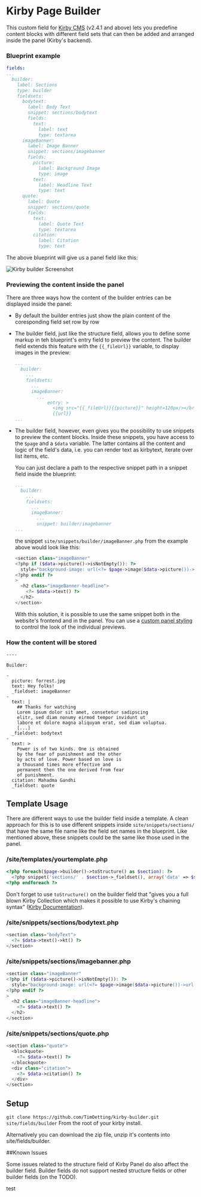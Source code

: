 # Kirby Page Builder

This custom field for [Kirby CMS](https://getkirby.com) (v2.4.1 and above) lets you predefine content blocks with different field sets that can then be added and arranged inside the panel (Kirby's backend).

### Blueprint example
```yaml
fields:
...
  builder:
    label: Sections
    type: builder
    fieldsets:
      bodytext:
        label: Body Text
        snippet: sections/bodytext
        fields:
          text:
            label: text
            type: textarea
      imageBanner:
        label: Image Banner
        snippet: sections/imagebanner
        fields:
          picture:
            label: Background Image
            type: image
          text:
            label: Headline Text
            type: text
      quote:
        label: Quote
        snippet: sections/quote
        fields:
          text:
            label: Quote Text
            type: textarea
          citation:
            label: Citation
            type: text
```


The above blueprint will give us a panel field like this:

![Kirby builder Screenshot](https://raw.githubusercontent.com/TimOetting/kirby-builder/master/PREVIEW.gif)

### Previewing the content inside the panel

There are three ways how the content of the builder entries can be displayed inside the panel:

- By default the builder entries just show the plain content of the coresponding field set row by row
- The builder field, just like the structure field, allows you to define some markup in teh blueprint's entry field to preview the content. The builder field extends this feature with the `{{_fileUrl}}` variable, to display images in the preview: 

	```yaml
	...
	  builder:
	    ...
	    fieldsets:
	      ...
	      imageBanner:
	        ...
			    entry: >
			      <img src="{{_fileUrl}}{{picture}}" height=120px/></br>
			      {{url}}
	...
	```


- The builder field, however, even gives you the possibility to use snippets to preview the content blocks. Inside these snippets, you have access to the `$page` and a `$data` variable. The latter contains all the content and logic of the field's data, i.e. you can render text as kirbytext, iterate over list items, etc.

	You can just declare a path to the respective snippet path in a snippet field inside the blueprint:
	
	```yaml
	...
	  builder:
	    ...
	    fieldsets:
	      ...
	      imageBanner:
	        ...
	        snippet: builder/imagebanner
	...
	```
	
	the snippet `site/snippets/builder/imageBanner.php` from the example above would look like this:
	
	```php
	<section class="imageBanner" 
	<?php if ($data->picture()->isNotEmpty()): ?>
	  style="background-image: url(<?= $page->image($data->picture())->url() ?>)"
	<?php endif ?>
	>
	  <h2 class="imageBanner-headline">
	    <?= $data->text() ?>
	  </h2>
	</section>
	```
	
	With this solution, it is possible to use the same snippet both in the website's frontend and in the panel. You can use a [custom panel styling](https://getkirby.com/docs/developer-guide/panel/css) to control the look of the individual previews.

### How the content will be stored

	----

	Builder: 
	
	- 
	  picture: forrest.jpg
	  text: Hey folks!
	  _fieldset: imageBanner
	- 
	  text: |
	    ## Thanks for watching
	    Lorem ipsum dolor sit amet, consetetur sadipscing 
	    elitr, sed diam nonumy eirmod tempor invidunt ut 
	    labore et dolore magna aliquyam erat, sed diam voluptua. 
	    [...]
	  _fieldset: bodytext
	- 
	  text: >
	    Power is of two kinds. One is obtained
	    by the fear of punishment and the other
	    by acts of love. Power based on love is
	    a thousand times more effective and
	    permanent then the one derived from fear
	    of punishment.
	  citation: Mahadma Gandhi
	  _fieldset: quote


## Template Usage

There are different ways to use the builder field inside a template. A clean approach for this is to use different snippets inside `site/snippets/sections/` that have the same file name like the field set names in the blueprint. Like mentioned above, these snippets could be the same like those used in the panel.

### /site/templates/yourtemplate.php

```php
<?php foreach($page->builder()->toStructure() as $section): ?>
  <?php snippet('sections/' . $section->_fieldset(), array('data' => $section)) ?>
<?php endforeach ?>
```
Don't forget to use `toStructure()` on the builder field that "gives you a full blown Kirby Collection which makes it possible to use Kirby's chaining syntax" ([Kirby Documentation](http://getkirby.com/docs/cheatsheet/field-methods/toStructure)).

### /site/snippets/sections/bodytext.php

``` php
<section class="bodyText">
  <?= $data->text()->kt() ?>
</section>
```

### /site/snippets/sections/imagebanner.php

``` php
<section class="imageBanner" 
<?php if ($data->picture()->isNotEmpty()): ?>
  style="background-image: url(<?= $page->image($data->picture())->url() ?>)"
<?php endif ?>
>
  <h2 class="imageBanner-headline">
    <?= $data->text() ?>
  </h2>
</section>
```

### /site/snippets/sections/quote.php

``` php
<section class="quote">
  <blockquote>
    <?= $data->text() ?>
  </blockquote>
  <div class="citation">
    <?= $data->citation() ?>
  </div>
</section>
```

## Setup

``git clone https://github.com/TimOetting/kirby-builder.git site/fields/builder``
From the root of your kirby install.

Alternatively you can download the zip file, unzip it's contents into site/fields/builder.

##Known Issues

Some issues related to the structure field of Kirby Panel do also affect the builder field.
Builder fields do not support nested structure fields or other builder fields (on the TODO).

test
 
